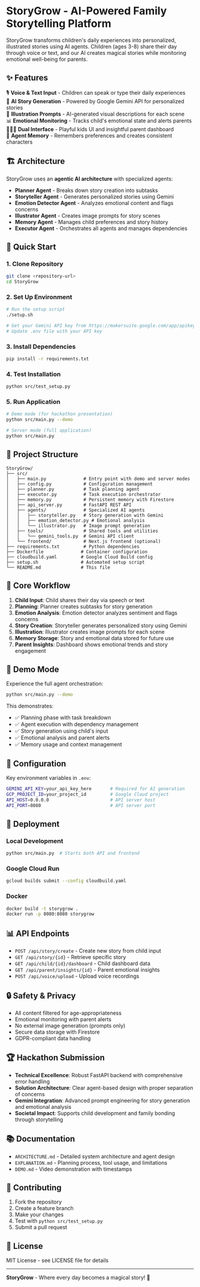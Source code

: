 # StoryGrow - AI-Powered Family Storytelling Platform

StoryGrow transforms children's daily experiences into personalized, illustrated stories using AI agents. Children (ages 3-8) share their day through voice or text, and our AI creates magical stories while monitoring emotional well-being for parents.

## ✨ Features

🎙️ **Voice & Text Input** - Children can speak or type their daily experiences  
🤖 **AI Story Generation** - Powered by Google Gemini API for personalized stories  
🎨 **Illustration Prompts** - AI-generated visual descriptions for each scene  
📊 **Emotional Monitoring** - Tracks child's emotional state and alerts parents  
👨‍👩‍👧 **Dual Interface** - Playful kids UI and insightful parent dashboard  
🧠 **Agent Memory** - Remembers preferences and creates consistent characters  

## 🏗️ Architecture

StoryGrow uses an **agentic AI architecture** with specialized agents:

- **Planner Agent** - Breaks down story creation into subtasks
- **Storyteller Agent** - Generates personalized stories using Gemini
- **Emotion Detector Agent** - Analyzes emotional content and flags concerns  
- **Illustrator Agent** - Creates image prompts for story scenes
- **Memory Agent** - Manages child preferences and story history
- **Executor Agent** - Orchestrates all agents and manages dependencies

## 🚀 Quick Start

### 1. Clone Repository
```bash
git clone <repository-url>
cd StoryGrow
```

### 2. Set Up Environment
```bash
# Run the setup script
./setup.sh

# Get your Gemini API key from https://makersuite.google.com/app/apikey
# Update .env file with your API key
```

### 3. Install Dependencies
```bash
pip install -r requirements.txt
```

### 4. Test Installation
```bash
python src/test_setup.py
```

### 5. Run Application
```bash
# Demo mode (for hackathon presentation)
python src/main.py --demo

# Server mode (full application)
python src/main.py
```

## 📂 Project Structure

```
StoryGrow/
├── src/
│   ├── main.py              # Entry point with demo and server modes
│   ├── config.py            # Configuration management
│   ├── planner.py           # Task planning agent
│   ├── executor.py          # Task execution orchestrator
│   ├── memory.py            # Persistent memory with Firestore
│   ├── api_server.py        # FastAPI REST API
│   ├── agents/              # Specialized AI agents
│   │   ├── storyteller.py   # Story generation with Gemini
│   │   ├── emotion_detector.py # Emotional analysis
│   │   └── illustrator.py   # Image prompt generation
│   ├── tools/               # Shared tools and utilities
│   │   └── gemini_tools.py  # Gemini API client
│   └── frontend/            # Next.js frontend (optional)
├── requirements.txt         # Python dependencies
├── Dockerfile              # Container configuration
├── cloudbuild.yaml         # Google Cloud Build config
├── setup.sh                # Automated setup script
└── README.md               # This file
```

## 🎯 Core Workflow

1. **Child Input**: Child shares their day via speech or text
2. **Planning**: Planner creates subtasks for story generation
3. **Emotion Analysis**: Emotion detector analyzes sentiment and flags concerns
4. **Story Creation**: Storyteller generates personalized story using Gemini
5. **Illustration**: Illustrator creates image prompts for each scene
6. **Memory Storage**: Story and emotional data stored for future use
7. **Parent Insights**: Dashboard shows emotional trends and story engagement

## 🧪 Demo Mode

Experience the full agent orchestration:

```bash
python src/main.py --demo
```

This demonstrates:
- ✅ Planning phase with task breakdown
- ✅ Agent execution with dependency management  
- ✅ Story generation using child's input
- ✅ Emotional analysis and parent alerts
- ✅ Memory usage and context management

## 🔧 Configuration

Key environment variables in `.env`:

```bash
GEMINI_API_KEY=your_api_key_here       # Required for AI generation
GCP_PROJECT_ID=your_project_id         # Google Cloud project
API_HOST=0.0.0.0                       # API server host
API_PORT=8080                          # API server port
```

## 🚀 Deployment

### Local Development
```bash
python src/main.py  # Starts both API and frontend
```

### Google Cloud Run
```bash
gcloud builds submit --config cloudbuild.yaml
```

### Docker
```bash
docker build -t storygrow .
docker run -p 8080:8080 storygrow
```

## 📊 API Endpoints

- `POST /api/story/create` - Create new story from child input
- `GET /api/story/{id}` - Retrieve specific story  
- `GET /api/child/{id}/dashboard` - Child dashboard data
- `GET /api/parent/insights/{id}` - Parent emotional insights
- `POST /api/voice/upload` - Upload voice recordings

## 🔒 Safety & Privacy

- All content filtered for age-appropriateness
- Emotional monitoring with parent alerts
- No external image generation (prompts only)
- Secure data storage with Firestore
- GDPR-compliant data handling

## 🏆 Hackathon Submission

- **Technical Excellence**: Robust FastAPI backend with comprehensive error handling
- **Solution Architecture**: Clear agent-based design with proper separation of concerns  
- **Gemini Integration**: Advanced prompt engineering for story generation and emotional analysis
- **Societal Impact**: Supports child development and family bonding through storytelling

## 📚 Documentation

- `ARCHITECTURE.md` - Detailed system architecture and agent design
- `EXPLANATION.md` - Planning process, tool usage, and limitations  
- `DEMO.md` - Video demonstration with timestamps

## 🤝 Contributing

1. Fork the repository
2. Create a feature branch
3. Make your changes
4. Test with `python src/test_setup.py`
5. Submit a pull request

## 📄 License

MIT License - see LICENSE file for details

---

**StoryGrow** - Where every day becomes a magical story! 🌟